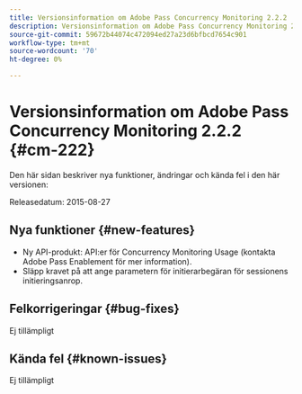 ```yaml
---
title: Versionsinformation om Adobe Pass Concurrency Monitoring 2.2.2
description: Versionsinformation om Adobe Pass Concurrency Monitoring 2.2.2
source-git-commit: 59672b44074c472094ed27a23d6bfbcd7654c901
workflow-type: tm+mt
source-wordcount: '70'
ht-degree: 0%

---
```



# Versionsinformation om Adobe Pass Concurrency Monitoring 2.2.2 {#cm-222}

Den här sidan beskriver nya funktioner, ändringar och kända fel i den här versionen:

Releasedatum: 2015-08-27

## Nya funktioner {#new-features}

* Ny API-produkt: API:er för Concurrency Monitoring Usage (kontakta Adobe Pass Enablement för mer information).
* Släpp kravet på att ange parametern för initierarbegäran för sessionens initieringsanrop.

## Felkorrigeringar {#bug-fixes}

Ej tillämpligt

## Kända fel {#known-issues}

Ej tillämpligt
